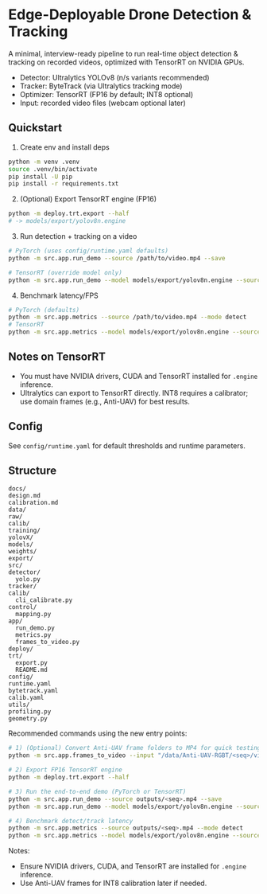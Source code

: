 # Edge-Deployable Drone Detection & Tracking
  
  A minimal, interview-ready pipeline to run real-time object detection & tracking on recorded videos, optimized with TensorRT on NVIDIA GPUs.
  
  - Detector: Ultralytics YOLOv8 (n/s variants recommended)
  - Tracker: ByteTrack (via Ultralytics tracking mode)
  - Optimizer: TensorRT (FP16 by default; INT8 optional)
  - Input: recorded video files (webcam optional later)

## Quickstart

1) Create env and install deps

```bash
python -m venv .venv
source .venv/bin/activate
pip install -U pip
pip install -r requirements.txt
```

2) (Optional) Export TensorRT engine (FP16)
  
  ```bash
  python -m deploy.trt.export --half
  # -> models/export/yolov8n.engine
  ```

3) Run detection + tracking on a video
  
  ```bash
  # PyTorch (uses config/runtime.yaml defaults)
  python -m src.app.run_demo --source /path/to/video.mp4 --save

  # TensorRT (override model only)
  python -m src.app.run_demo --model models/export/yolov8n.engine --source /path/to/video.mp4 --save
  ```

4) Benchmark latency/FPS
  
  ```bash
  # PyTorch (defaults)
  python -m src.app.metrics --source /path/to/video.mp4 --mode detect
  # TensorRT
  python -m src.app.metrics --model models/export/yolov8n.engine --source /path/to/video.mp4 --mode track
  ```

## Notes on TensorRT

- You must have NVIDIA drivers, CUDA and TensorRT installed for `.engine` inference.
- Ultralytics can export to TensorRT directly. INT8 requires a calibrator; use domain frames (e.g., Anti-UAV) for best results.
## Config

See `config/runtime.yaml` for default thresholds and runtime parameters.

## Structure
  
  ```
docs/
  design.md
  calibration.md
data/
  raw/
  calib/
training/
  yolovX/
models/
  weights/
  export/
src/
  detector/
    yolo.py
  tracker/
  calib/
    cli_calibrate.py
  control/
    mapping.py
  app/
    run_demo.py
    metrics.py
    frames_to_video.py
deploy/
  trt/
    export.py
    README.md
config/
  runtime.yaml
  bytetrack.yaml
  calib.yaml
utils/
  profiling.py
  geometry.py
  ```

Recommended commands using the new entry points:
  
  ```bash
  # 1) (Optional) Convert Anti-UAV frame folders to MP4 for quick testing
  python -m src.app.frames_to_video --input "/data/Anti-UAV-RGBT/<seq>/visible/*.jpg" --fps 25
  
  # 2) Export FP16 TensorRT engine
  python -m deploy.trt.export --half
  
  # 3) Run the end-to-end demo (PyTorch or TensorRT)
  python -m src.app.run_demo --source outputs/<seq>.mp4 --save
  python -m src.app.run_demo --model models/export/yolov8n.engine --source outputs/<seq>.mp4 --save
  
  # 4) Benchmark detect/track latency
  python -m src.app.metrics --source outputs/<seq>.mp4 --mode detect
  python -m src.app.metrics --model models/export/yolov8n.engine --source outputs/<seq>.mp4 --mode track
  ```

Notes:
- Ensure NVIDIA drivers, CUDA, and TensorRT are installed for `.engine` inference.
- Use Anti-UAV frames for INT8 calibration later if needed.

